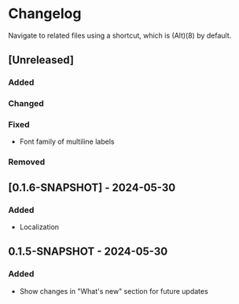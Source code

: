 # Changelog

Navigate to related files using a shortcut, which is (Alt)(8) by default.

## [Unreleased]

### Added

### Changed

### Fixed
- Font family of multiline labels

### Removed

## [0.1.6-SNAPSHOT] - 2024-05-30

### Added

- Localization

## 0.1.5-SNAPSHOT - 2024-05-30

### Added

- Show changes in "What's new" section for future updates

